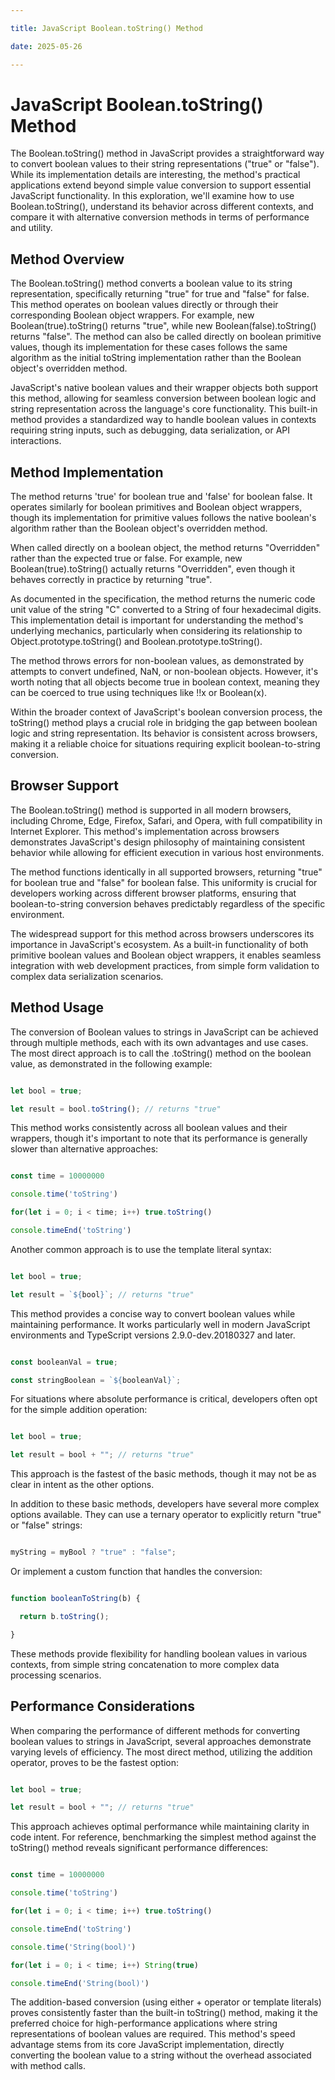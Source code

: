 ```yaml
---

title: JavaScript Boolean.toString() Method

date: 2025-05-26

---
```



# JavaScript Boolean.toString() Method

The Boolean.toString() method in JavaScript provides a straightforward way to convert boolean values to their string representations ("true" or "false"). While its implementation details are interesting, the method's practical applications extend beyond simple value conversion to support essential JavaScript functionality. In this exploration, we'll examine how to use Boolean.toString(), understand its behavior across different contexts, and compare it with alternative conversion methods in terms of performance and utility.


## Method Overview

The Boolean.toString() method converts a boolean value to its string representation, specifically returning "true" for true and "false" for false. This method operates on boolean values directly or through their corresponding Boolean object wrappers. For example, new Boolean(true).toString() returns "true", while new Boolean(false).toString() returns "false". The method can also be called directly on boolean primitive values, though its implementation for these cases follows the same algorithm as the initial toString implementation rather than the Boolean object's overridden method.

JavaScript's native boolean values and their wrapper objects both support this method, allowing for seamless conversion between boolean logic and string representation across the language's core functionality. This built-in method provides a standardized way to handle boolean values in contexts requiring string inputs, such as debugging, data serialization, or API interactions.


## Method Implementation

The method returns 'true' for boolean true and 'false' for boolean false. It operates similarly for boolean primitives and Boolean object wrappers, though its implementation for primitive values follows the native boolean's algorithm rather than the Boolean object's overridden method.

When called directly on a boolean object, the method returns "Overridden" rather than the expected true or false. For example, new Boolean(true).toString() actually returns "Overridden", even though it behaves correctly in practice by returning "true".

As documented in the specification, the method returns the numeric code unit value of the string "C" converted to a String of four hexadecimal digits. This implementation detail is important for understanding the method's underlying mechanics, particularly when considering its relationship to Object.prototype.toString() and Boolean.prototype.toString().

The method throws errors for non-boolean values, as demonstrated by attempts to convert undefined, NaN, or non-boolean objects. However, it's worth noting that all objects become true in boolean context, meaning they can be coerced to true using techniques like !!x or Boolean(x).

Within the broader context of JavaScript's boolean conversion process, the toString() method plays a crucial role in bridging the gap between boolean logic and string representation. Its behavior is consistent across browsers, making it a reliable choice for situations requiring explicit boolean-to-string conversion.


## Browser Support

The Boolean.toString() method is supported in all modern browsers, including Chrome, Edge, Firefox, Safari, and Opera, with full compatibility in Internet Explorer. This method's implementation across browsers demonstrates JavaScript's design philosophy of maintaining consistent behavior while allowing for efficient execution in various host environments.

The method functions identically in all supported browsers, returning "true" for boolean true and "false" for boolean false. This uniformity is crucial for developers working across different browser platforms, ensuring that boolean-to-string conversion behaves predictably regardless of the specific environment.

The widespread support for this method across browsers underscores its importance in JavaScript's ecosystem. As a built-in functionality of both primitive boolean values and Boolean object wrappers, it enables seamless integration with web development practices, from simple form validation to complex data serialization scenarios.


## Method Usage

The conversion of Boolean values to strings in JavaScript can be achieved through multiple methods, each with its own advantages and use cases. The most direct approach is to call the .toString() method on the boolean value, as demonstrated in the following example:

```javascript

let bool = true;

let result = bool.toString(); // returns "true"

```

This method works consistently across all boolean values and their wrappers, though it's important to note that its performance is generally slower than alternative approaches:

```javascript

const time = 10000000

console.time('toString')

for(let i = 0; i < time; i++) true.toString()

console.timeEnd('toString')

```

Another common approach is to use the template literal syntax:

```javascript

let bool = true;

let result = `${bool}`; // returns "true"

```

This method provides a concise way to convert boolean values while maintaining performance. It works particularly well in modern JavaScript environments and TypeScript versions 2.9.0-dev.20180327 and later.

```javascript

const booleanVal = true;

const stringBoolean = `${booleanVal}`;

```

For situations where absolute performance is critical, developers often opt for the simple addition operation:

```javascript

let bool = true;

let result = bool + ""; // returns "true"

```

This approach is the fastest of the basic methods, though it may not be as clear in intent as the other options.

In addition to these basic methods, developers have several more complex options available. They can use a ternary operator to explicitly return "true" or "false" strings:

```javascript

myString = myBool ? "true" : "false";

```

Or implement a custom function that handles the conversion:

```javascript

function booleanToString(b) {

  return b.toString();

}

```

These methods provide flexibility for handling boolean values in various contexts, from simple string concatenation to more complex data processing scenarios.


## Performance Considerations

When comparing the performance of different methods for converting boolean values to strings in JavaScript, several approaches demonstrate varying levels of efficiency. The most direct method, utilizing the addition operator, proves to be the fastest option:

```javascript

let bool = true;

let result = bool + ""; // returns "true"

```

This approach achieves optimal performance while maintaining clarity in code intent. For reference, benchmarking the simplest method against the toString() method reveals significant performance differences:

```javascript

const time = 10000000

console.time('toString')

for(let i = 0; i < time; i++) true.toString()

console.timeEnd('toString')

console.time('String(bool)')

for(let i = 0; i < time; i++) String(true)

console.timeEnd('String(bool)')

```

The addition-based conversion (using either + operator or template literals) proves consistently faster than the built-in toString() method, making it the preferred choice for high-performance applications where string representations of boolean values are required. This method's speed advantage stems from its core JavaScript implementation, directly converting the boolean value to a string without the overhead associated with method calls.

